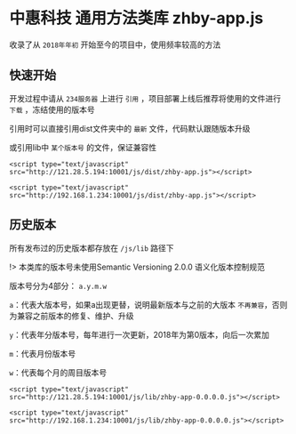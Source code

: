 # 中惠科技 通用方法类库 zhby-app.js

收录了从 `2018年年初` 开始至今的项目中，使用频率较高的方法

## 快速开始

开发过程中请从 `234服务器` 上进行 `引用` ，项目部署上线后推荐将使用的文件进行 `下载` ，冻结使用的版本号

引用时可以直接引用dist文件夹中的 `最新` 文件，代码默认跟随版本升级

或引用lib中 `某个版本号` 的文件，保证兼容性

```外网引用
<script type="text/javascript" src="http://121.28.5.194:10001/js/dist/zhby-app.js"></script>
```
```内网引用
<script type="text/javascript" src="http://192.168.1.234:10001/js/dist/zhby-app.js"></script>
```

## 历史版本

所有发布过的历史版本都存放在 `/js/lib` 路径下

!> 本类库的版本号未使用Semantic Versioning 2.0.0 语义化版本控制规范

版本号分为4部分： `a.y.m.w`

`a`：代表大版本号，如果a出现更替，说明最新版本与之前的大版本 `不再兼容`，否则为兼容之前版本的修复、维护、升级

`y`：代表年分版本号，每年进行一次更新，2018年为第0版本，向后一次累加

`m`：代表月份版本号

`w`：代表每个月的周目版本号

```外网引用
<script type="text/javascript" src="http://121.28.5.194:10001/js/lib/zhby-app-0.0.0.0.js"></script>
```

```内网引用
<script type="text/javascript" src="http://192.168.1.234:10001/js/lib/zhby-app-0.0.0.0.js"></script>
```
